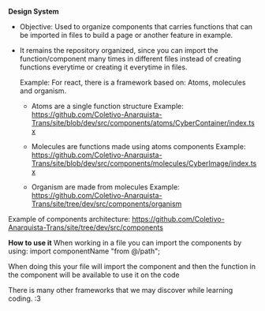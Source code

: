 **Design System**
- Objective: Used to organize components that carries functions that can be imported in files to build a page or another feature in example.
- It remains the repository organized, since you can import the function/component many times in different files instead of creating functions everytime or creating it everytime in files.

  Example:
  For react, there is a framework based on: Atoms, molecules and organism.
  - Atoms are a single function structure
   Example:
    https://github.com/Coletivo-Anarquista-Trans/site/blob/dev/src/components/atoms/CyberContainer/index.tsx
    
  - Molecules are functions made using atoms components
   Example:
    https://github.com/Coletivo-Anarquista-Trans/site/blob/dev/src/components/molecules/CyberImage/index.tsx
  
  - Organism are made from molecules
   Example:
    https://github.com/Coletivo-Anarquista-Trans/site/tree/dev/src/components/organism
 
Example of components architecture: https://github.com/Coletivo-Anarquista-Trans/site/tree/dev/src/components

**How to use it**
When working in a file you can import the components by using:
import componentName "from @/path";

When doing this your file will import the component and then the function in the component will be available to use it on the code
 
There is many other frameworks that we may discover while learning coding. :3
    
